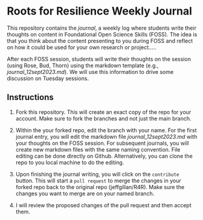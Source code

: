 # Roots for Resilience Weekly Journal

This repository contains the *journal*, a weekly log where students write their thoughts on content in Foundational Open Science Skills (FOSS). The idea is that you think about the content presenting to you during FOSS and reflect on how it could be used for your own research or project..... 

After each FOSS session, students will write their thoughts on the session (using Rose, Bud, Thorn) using the markdown template (e.g., *journal_12sept2023.md*). We will use this information to drive some discussion on Tuesday sessions. 

## Instructions

1. Fork this repository. This will create an exact copy of the repo for your account. Make sure to fork the branches and not just the main branch.

2. Within the your forked repo, edit the branch with your name. For the first journal entry, you will edit the markdown file *journal_12sept2023.md* with your thoughts on the FOSS session. For subsequent journals, you will create new markdown files with the same naming convention. File editing can be done directly on Github. Alternatively, you can clone the repo to you local machine to do the editing. 
   
3. Upon finishing the journal writing, you will click on the `contribute` button. This will start a `pull request` to merge the changes in your forked repo back to the original repo (jeffgillan/R4R). Make sure the changes you want to merge are on your named branch.
  
4. I will review the proposed changes of the pull request and then accept them. 
